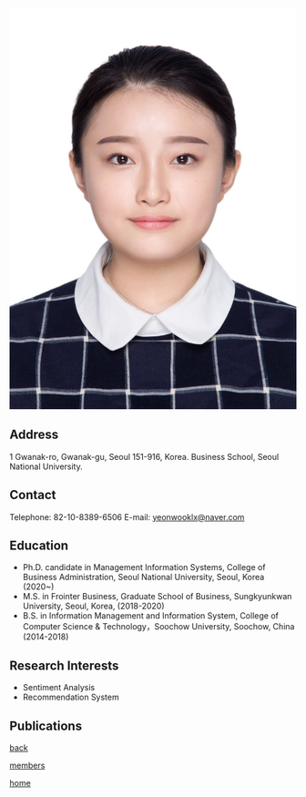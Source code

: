 ![XuLian](/pic/members/XuLian.jpg)

## **Address**
1 Gwanak-ro, Gwanak-gu, Seoul 151-916, Korea. Business School, Seoul National University.

## **Contact**
Telephone: 82-10-8389-6506
E-mail: yeonwooklx@naver.com

## **Education**
- Ph.D. candidate in Management Information Systems, College of Business Administration, Seoul National University, Seoul, Korea (2020~) 
- M.S. in Frointer Business, Graduate School of Business, Sungkyunkwan University, Seoul, Korea, (2018-2020)
- B.S. in Information Management and Information System, College of Computer Science & Technology，Soochow University, Soochow, China (2014-2018) 

## **Research Interests**
- Sentiment Analysis
- Recommendation System

## **Publications**

[back](README.md)

[members](../README.md)

[home](../../index.md)

